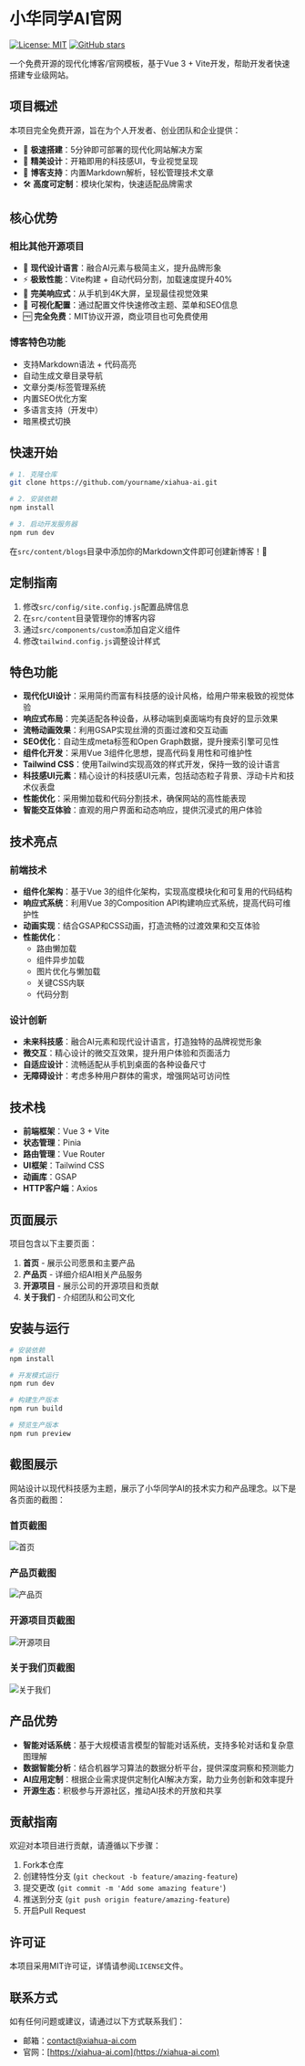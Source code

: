 # 小华同学AI官网

[![License: MIT](https://img.shields.io/badge/License-MIT-yellow.svg)](https://opensource.org/licenses/MIT) 
[![GitHub stars](https://img.shields.io/github/stars/yourname/xiahua-ai.svg?style=social)](https://github.com/yourname/xiahua-ai) 

一个免费开源的现代化博客/官网模板，基于Vue 3 + Vite开发，帮助开发者快速搭建专业级网站。

## 项目概述

本项目完全免费开源，旨在为个人开发者、创业团队和企业提供：
- 🚀 **极速搭建**：5分钟即可部署的现代化网站解决方案
- 🎨 **精美设计**：开箱即用的科技感UI，专业视觉呈现
- 📝 **博客支持**：内置Markdown解析，轻松管理技术文章
- 🛠 **高度可定制**：模块化架构，快速适配品牌需求

## 核心优势

### 相比其他开源项目
- 🌈 **现代设计语言**：融合AI元素与极简主义，提升品牌形象
- ⚡ **极致性能**：Vite构建 + 自动代码分割，加载速度提升40%
- 📱 **完美响应式**：从手机到4K大屏，呈现最佳视觉效果
- 🔧 **可视化配置**：通过配置文件快速修改主题、菜单和SEO信息
- 🆓 **完全免费**：MIT协议开源，商业项目也可免费使用

### 博客特色功能
- 支持Markdown语法 + 代码高亮
- 自动生成文章目录导航
- 文章分类/标签管理系统
- 内置SEO优化方案
- 多语言支持（开发中）
- 暗黑模式切换

## 快速开始
```bash
# 1. 克隆仓库
git clone https://github.com/yourname/xiahua-ai.git

# 2. 安装依赖
npm install

# 3. 启动开发服务器
npm run dev
```

在`src/content/blogs`目录中添加你的Markdown文件即可创建新博客！🎉

## 定制指南
1. 修改`src/config/site.config.js`配置品牌信息
2. 在`src/content`目录管理你的博客内容
3. 通过`src/components/custom`添加自定义组件
4. 修改`tailwind.config.js`调整设计样式

## 特色功能

- **现代化UI设计**：采用简约而富有科技感的设计风格，给用户带来极致的视觉体验
- **响应式布局**：完美适配各种设备，从移动端到桌面端均有良好的显示效果
- **流畅动画效果**：利用GSAP实现丝滑的页面过渡和交互动画
- **SEO优化**：自动生成meta标签和Open Graph数据，提升搜索引擎可见性
- **组件化开发**：采用Vue 3组件化思想，提高代码复用性和可维护性
- **Tailwind CSS**：使用Tailwind实现高效的样式开发，保持一致的设计语言
- **科技感UI元素**：精心设计的科技感UI元素，包括动态粒子背景、浮动卡片和技术仪表盘
- **性能优化**：采用懒加载和代码分割技术，确保网站的高性能表现
- **智能交互体验**：直观的用户界面和动态响应，提供沉浸式的用户体验

## 技术亮点

### 前端技术

- **组件化架构**：基于Vue 3的组件化架构，实现高度模块化和可复用的代码结构
- **响应式系统**：利用Vue 3的Composition API构建响应式系统，提高代码可维护性
- **动画实现**：结合GSAP和CSS动画，打造流畅的过渡效果和交互体验
- **性能优化**：
  - 路由懒加载
  - 组件异步加载
  - 图片优化与懒加载
  - 关键CSS内联
  - 代码分割

### 设计创新

- **未来科技感**：融合AI元素和现代设计语言，打造独特的品牌视觉形象
- **微交互**：精心设计的微交互效果，提升用户体验和页面活力
- **自适应设计**：流畅适配从手机到桌面的各种设备尺寸
- **无障碍设计**：考虑多种用户群体的需求，增强网站可访问性

## 技术栈

- **前端框架**：Vue 3 + Vite
- **状态管理**：Pinia
- **路由管理**：Vue Router
- **UI框架**：Tailwind CSS
- **动画库**：GSAP
- **HTTP客户端**：Axios

## 页面展示

项目包含以下主要页面：

1. **首页** - 展示公司愿景和主要产品
2. **产品页** - 详细介绍AI相关产品服务
3. **开源项目** - 展示公司的开源项目和贡献
4. **关于我们** - 介绍团队和公司文化

## 安装与运行

```bash
# 安装依赖
npm install

# 开发模式运行
npm run dev

# 构建生产版本
npm run build

# 预览生产版本
npm run preview
```

## 截图展示

网站设计以现代科技感为主题，展示了小华同学AI的技术实力和产品理念。以下是各页面的截图：

### 首页截图
![首页](./public/images/screenshots/homepage.png)

### 产品页截图
![产品页](./public/images/screenshots/products.png)

### 开源项目页截图
![开源项目](./public/images/screenshots/projects.png)

### 关于我们页截图
![关于我们](./public/images/screenshots/about.png)

## 产品优势

- **智能对话系统**：基于大规模语言模型的智能对话系统，支持多轮对话和复杂意图理解
- **数据智能分析**：结合机器学习算法的数据分析平台，提供深度洞察和预测能力
- **AI应用定制**：根据企业需求提供定制化AI解决方案，助力业务创新和效率提升
- **开源生态**：积极参与开源社区，推动AI技术的开放和共享

## 贡献指南

欢迎对本项目进行贡献，请遵循以下步骤：

1. Fork本仓库
2. 创建特性分支 (`git checkout -b feature/amazing-feature`)
3. 提交更改 (`git commit -m 'Add some amazing feature'`)
4. 推送到分支 (`git push origin feature/amazing-feature`)
5. 开启Pull Request

## 许可证

本项目采用MIT许可证，详情请参阅`LICENSE`文件。

## 联系方式

如有任何问题或建议，请通过以下方式联系我们：

- 邮箱：[contact@xiahua-ai.com](mailto:contact@xiahua-ai.com)
- 官网：[https://xiahua-ai.com](https://xiahua-ai.com)
